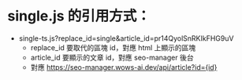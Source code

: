 # single.js 的引用方式：
- single-ts.js?replace_id=single&article_id=pr14QyolSnRKIkFHG9uV
  - replace_id 要取代的區塊 id，對應 html 上顯示的區塊
  - article_id 要顯示的文章 id，對應 seo-manager 後台
  - 對應 https://seo-manager.wows-ai.dev/api/article?id={id}